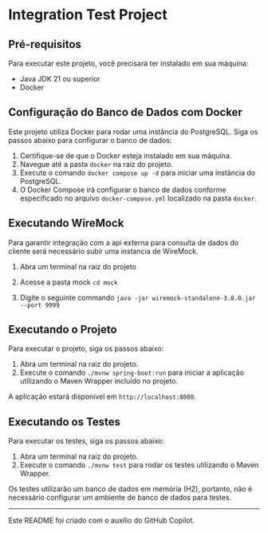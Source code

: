 # Integration Test Project

## Pré-requisitos

Para executar este projeto, você precisará ter instalado em sua máquina:

- Java JDK 21 ou superior
- Docker

## Configuração do Banco de Dados com Docker

Este projeto utiliza Docker para rodar uma instância do PostgreSQL. Siga os passos abaixo para configurar o banco de dados:

1. Certifique-se de que o Docker esteja instalado em sua máquina.
2. Navegue até a pasta `docker` na raiz do projeto.
3. Execute o comando `docker compose up -d` para iniciar uma instância do PostgreSQL.
4. O Docker Compose irá configurar o banco de dados conforme especificado no arquivo `docker-compose.yml` localizado na pasta `docker`.

## Executando WireMock

Para garantir integração com a api externa para consulta de dados do cliente será necessário subir uma instancia de WireMock.

1. Abra um terminal na raiz do projeto
2. Acesse a pasta mock `cd mock`

3. Digite o seguinte commando `java -jar wiremock-standalone-3.8.0.jar --port 9999`

## Executando o Projeto

Para executar o projeto, siga os passos abaixo:

1. Abra um terminal na raiz do projeto.
2. Execute o comando `./mvnw spring-boot:run` para iniciar a aplicação utilizando o Maven Wrapper incluído no projeto.

A aplicação estará disponível em `http://localhost:8080`.

## Executando os Testes

Para executar os testes, siga os passos abaixo:

1. Abra um terminal na raiz do projeto.
2. Execute o comando `./mvnw test` para rodar os testes utilizando o Maven Wrapper.

Os testes utilizarão um banco de dados em memória (H2), portanto, não é necessário configurar um ambiente de banco de dados para testes.

---

Este README foi criado com o auxílio do GitHub Copilot.
